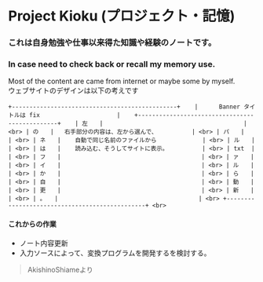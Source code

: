 # Project Kioku (プロジェクト・記憶)
### これは自身勉強や仕事以来得た知識や経験のノートです。
### In case need to check back or recall my memory use.

Most of the content are came from internet or maybe some by myself.   
ウェブサイトのデザインは以下の考えです   


``+-----------------------------------------------+   
|      Banner タイトルは fix 　　　　　　　　　　　　 |   
+-----------------------------------------------+   
| 左　　|                                        | <br>
| の　　|   右手部分の内容は、左から選んで、　         | <br>
| パ　　|                                        | <br>
| ネ　　|    自動で同じ名前のファイルから             | <br>
| ル　　|                                        | <br>
| は　　|    読み込む、そうしてサイトに表示。        　| <br>
| txt  |                                        | <br>
| フ　　|                                        | <br>
| ァ　　|                                        | <br>
| イ　　|                                        | <br>
| ル　　|                                        | <br>
| か　　|                                        | <br>
| ら　　|                                        | <br>
| 自　　|                                        | <br>
| 動　　|                                        | <br>
| 更　　|                                        | <br>
| 新　　|                                        | <br>
| 。　　|                                        | <br>
+-----------------------------------------------+ <br>
``

#### これからの作業

* ノート内容更新
* 入力ソースによって、変換プログラムを開発するを検討する。



> AkishinoShiameより